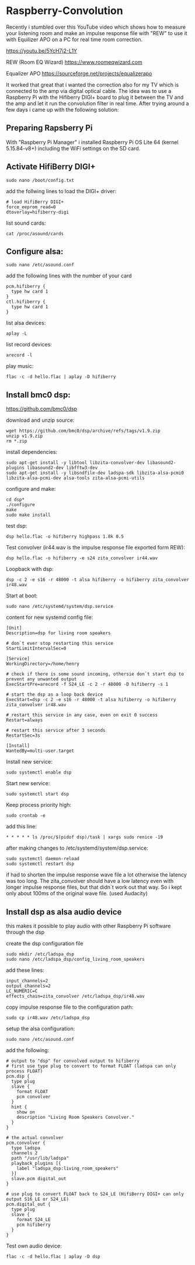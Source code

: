 # Raspberry-Convolution

Recently i stumbled over this YouTube video which shows how to measure your listening room and make an impulse response file with "REW" to use it with Equilizer APO on a PC for real time room correction.

https://youtu.be/5YcH7j2-L1Y

REW (Room EQ Wizard)
https://www.roomeqwizard.com

Equalizer APO
https://sourceforge.net/projects/equalizerapo


It worked that great that i wanted the correction also for my TV which is connected to the amp via digital optical cable. The idea was to use a Raspberry Pi with the Hifiberry DIGI+ board to plug it between the TV and the amp and let it run the convolution filter in real time.
After trying around a few days i came up with the following solution:


## Preparing Rapsberry Pi

With "Raspberry Pi Manager" i installed Raspberry Pi OS Lite 64 (kernel 5.15.84-v8+) including the WiFi settings on the SD card.


## Activate HifiBerry DIGI+

    sudo nano /boot/config.txt

add the follwing lines to load the DIGI+ driver:

    # load HifiBerry DIGI+
    force_eeprom_read=0
    dtoverlay=hifiberry-digi

list sound cards:

    cat /proc/asound/cards


## Configure alsa:

    sudo nano /etc/asound.conf

add the following lines with the number of your card

    pcm.hifiberry {
      type hw card 1  
    }
    ctl.hifiberry {
      type hw card 1
    }

list alsa devices:

    aplay -L

list record devices:

    arecord -l

play music:

    flac -c -d hello.flac | aplay -D hifiberry


## Install bmc0 dsp:
https://github.com/bmc0/dsp

download and unzip source:

    wget https://github.com/bmc0/dsp/archive/refs/tags/v1.9.zip
    unzip v1.9.zip
    rm *.zip

install dependencies:

    sudo apt-get install -y libtool libzita-convolver-dev libasound2-plugins libasound2-dev libfftw3-dev 
    sudo apt-get install -y libsndfile-dev ladspa-sdk libzita-alsa-pcmi0 libzita-alsa-pcmi-dev alsa-tools zita-alsa-pcmi-utils

configure and make:

    cd dsp*
    ./configure
    make
    sudo make install

test dsp:

    dsp hello.flac -o hifiberry highpass 1.8k 0.5

Test convolver (ir44.wav is the impulse response file exported form REW):

    dsp hello.flac -o hifiberry -e s24 zita_convolver ir44.wav

Loopback with dsp:

    dsp -c 2 -e s16 -r 48000 -t alsa hifiberry -o hifiberry zita_convolver ir48.wav

Start at boot:

    sudo nano /etc/systemd/system/dsp.service

content for new systemd config file:

    [Unit]
    Description=dsp for living room speakers

    # don`t ever stop restarting this service
    StartLimitIntervalSec=0

    [Service]
    WorkingDirectory=/home/henry

    # check if there is some sound incoming, othersie don`t start dsp to prevent any unwanted output
    ExecStartPre=arecord -f S24_LE -c 2 -r 48000 -D hifiberry -s 1

    # start the dsp as a loop back device
    ExecStart=dsp -c 2 -e s16 -r 48000 -t alsa hifiberry -o hifiberry zita_convolver ir48.wav

    # restart this service in any case, even on exit 0 success
    Restart=always

    # restart this service after 3 seconds
    RestartSec=3s

    [Install]
    WantedBy=multi-user.target

Install new service:

    sudo systemctl enable dsp

Start new service:

    sudo systemctl start dsp

Keep process priority high:

    sudo crontab -e

add this line:

    * * * * * ls /proc/$(pidof dsp)/task | xargs sudo renice -19

after making changes to /etc/systemd/system/dsp.service:

    sudo systemctl daemon-reload
    sudo systemctl restart dsp

if had to shorten the impulse response wave file a lot otherwise the latency was too long. The zita_convolver should have a low latency even with longer impulse response files, but that didn`t work out that way. So i kept only about 100ms of the original wave file. (used Audacity)


## Install dsp as alsa audio device

this makes it possible to play audio with other Raspberry Pi software through the dsp

create the dsp configuration file

    sudo mkdir /etc/ladspa_dsp 
    sudo nano /etc/ladspa_dsp/config_living_room_speakers

add these lines:

    input_channels=2
    output_channels=2
    LC_NUMERIC=C
    effects_chain=zita_convolver /etc/ladspa_dsp/ir48.wav

copy impulse response file to the configuration path:

    sudo cp ir48.wav /etc/ladspa_dsp

setup the alsa configuration:

    sudo nano /etc/asound.conf

add the following:

    # output to "dsp" for convolved output to hifiberry
    # first use type plug to convert to format FLOAT (ladspa can only process FLOAT)
    pcm.dsp {
      type plug
      slave {
        format FLOAT
        pcm convolver
      }
      hint {
        show on
        description "Living Room Speakers Convolver."
      }
    }

    # the actual convolver
    pcm.convolver {
      type ladspa
      channels 2
      path "/usr/lib/ladspa"
      playback_plugins [{
        label "ladspa_dsp:living_room_speakers"
      }]
      slave.pcm digital_out
    }

    # use plug to convert FLOAT back to S24_LE (HifiBerry DIGI+ can only output S16_LE or S24_LE)
    pcm.digital_out {
      type plug
      slave {
        format S24_LE
        pcm hifiberry
      }
    }

Test own audio device:

    flac -c -d hello.flac | aplay -D dsp
